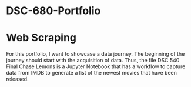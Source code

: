 # DSC-680-Portfolio 
# Web Scraping

For this portfolio, I want to showcase a data journey. The beginning of the journey should 
start with the acquisition of data. Thus, the file DSC 540 Final Chase Lemons is a Jupyter Notebook
that has a workflow to capture data from IMDB to generate a list of the newest movies that have been released.
